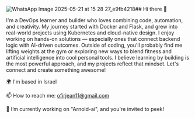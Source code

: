 ![WhatsApp Image 2025-05-21 at 15 28 27_e9fb4218](https://github.com/user-attachments/assets/7cb6a942-bdbc-4454-b197-26db1e04dda2)## Hi there 👋

I'm a DevOps learner and builder who loves combining code, automation, and creativity. My journey started with Docker and Flask, and grew into real-world projects using Kubernetes and cloud-native design. I enjoy working on hands-on solutions — especially ones that connect backend logic with AI-driven outcomes. Outside of coding, you'll probably find me lifting weights at the gym or exploring new ways to blend fitness and artificial intelligence into cool personal tools. I believe learning by building is the most powerful approach, and my projects reflect that mindset. Let's connect and create something awesome!

🌍  I'm based in Israel

📫 How to reach me: ofirjean11@gmail.com

🔭 I’m currently working on "Arnold-ai", and you're invited to peek!
